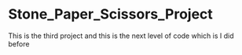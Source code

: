 # Stone_Paper_Scissors_Project
This is the third project and this is the next level of code which is I did before
